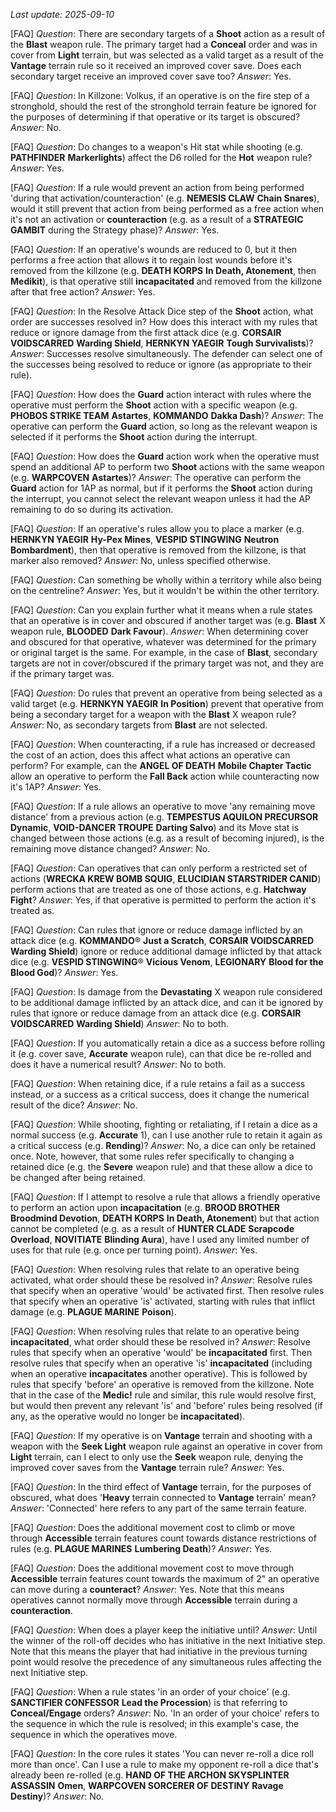 *Last update: 2025-09-10*

[FAQ]
*Question*: There are secondary targets of a **Shoot** action as a result of the **Blast** weapon rule. The primary target had a **Conceal** order and was in cover from **Light** terrain, but was selected as a valid target as a result of the **Vantage** terrain rule so it received an improved cover save. Does each secondary target receive an improved cover save too?
*Answer*: Yes.

[FAQ]
*Question*: In Killzone: Volkus, if an operative is on the fire step of a stronghold, should the rest of the stronghold terrain feature be ignored for the purposes of determining if that operative or its target is obscured?
*Answer*: No.

[FAQ]
*Question*: Do changes to a weapon's Hit stat while shooting (e.g. **PATHFINDER** **Markerlights**) affect the D6 rolled for the **Hot** weapon rule?
*Answer*: Yes.

[FAQ]
*Question*: If a rule would prevent an action from being performed 'during that activation/counteraction' (e.g. **NEMESIS CLAW** **Chain Snares**), would it still prevent that action from being performed as a free action when it's not an activation or **counteraction** (e.g. as a result of a **STRATEGIC GAMBIT** during the Strategy phase)?
*Answer*: Yes.

[FAQ]
*Question*: If an operative's wounds are reduced to 0, but it then performs a free action that allows it to regain lost wounds before it's removed from the killzone (e.g. **DEATH KORPS** **In Death, Atonement**, then **Medikit**), is that operative still **incapacitated** and removed from the killzone after that free action?
*Answer*: Yes.

[FAQ]
*Question*: In the Resolve Attack Dice step of the **Shoot** action, what order are successes resolved in? How does this interact with my rules that reduce or ignore damage from the first attack dice (e.g. **CORSAIR VOIDSCARRED** **Warding Shield**, **HERNKYN YAEGIR** **Tough Survivalists**)?
*Answer*: Successes resolve simultaneously. The defender can select one of the successes being resolved to reduce or ignore (as appropriate to their rule).

[FAQ]
*Question*: How does the **Guard** action interact with rules where the operative must perform the **Shoot** action with a specific weapon (e.g. **PHOBOS STRIKE TEAM** **Astartes**, **KOMMANDO** **Dakka Dash**)?
*Answer*: The operative can perform the **Guard** action, so long as the relevant weapon is selected if it performs the **Shoot** action during the interrupt.

[FAQ]
*Question*: How does the **Guard** action work when the operative must spend an additional AP to perform two **Shoot** actions with the same weapon (e.g. **WARPCOVEN** **Astartes**)?
*Answer*: The operative can perform the **Guard** action for 1AP as normal, but if it performs the **Shoot** action during the interrupt, you cannot select the relevant weapon unless it had the AP remaining to do so during its activation.

[FAQ]
*Question*: If an operative's rules allow you to place a marker (e.g. **HERNKYN YAEGIR** **Hy-Pex Mines**, **VESPID STINGWING** **Neutron Bombardment**), then that operative is removed from the killzone, is that marker also removed?
*Answer*: No, unless specified otherwise.

[FAQ]
*Question*: Can something be wholly within a territory while also being on the centreline?
*Answer*: Yes, but it wouldn't be within the other territory.

[FAQ]
*Question*: Can you explain further what it means when a rule states that an operative is in cover and obscured if another target was (e.g. **Blast** X weapon rule, **BLOODED** **Dark Favour**).
*Answer*: When determining cover and obscured for that operative, whatever was determined for the primary or original target is the same. For example, in the case of **Blast**, secondary targets are not in cover/obscured if the primary target was not, and they are if the primary target was.

[FAQ]
*Question*: Do rules that prevent an operative from being selected as a valid target (e.g. **HERNKYN YAEGIR** **In Position**) prevent that operative from being a secondary target for a weapon with the **Blast** X weapon rule?
*Answer*: No, as secondary targets from **Blast** are not selected.

[FAQ]
*Question*: When counteracting, if a rule has increased or decreased the cost of an action, does this affect what actions an operative can perform? For example, can the **ANGEL OF DEATH** **Mobile Chapter Tactic** allow an operative to perform the **Fall Back** action while counteracting now it's 1AP?
*Answer*: Yes.

[FAQ]
*Question*: If a rule allows an operative to move 'any remaining move distance' from a previous action (e.g. **TEMPESTUS AQUILON PRECURSOR** **Dynamic**, **VOID-DANCER TROUPE** **Darting Salvo**) and its Move stat is changed between those actions (e.g. as a result of becoming injured), is the remaining move distance changed?
*Answer*: No.

[FAQ]
*Question*: Can operatives that can only perform a restricted set of actions (**WRECKA KREW BOMB SQUIG**, **ELUCIDIAN STARSTRIDER CANID**) perform actions that are treated as one of those actions, e.g. **Hatchway Fight**?
*Answer*: Yes, if that operative is permitted to perform the action it's treated as.

[FAQ]
*Question*: Can rules that ignore or reduce damage inflicted by an attack dice (e.g. **KOMMANDO**® **Just a Scratch**, **CORSAIR VOIDSCARRED** **Warding Shield**) ignore or reduce additional damage inflicted by that attack dice (e.g. **VESPID STINGWING**® **Vicious Venom**, **LEGIONARY** **Blood for the Blood God**)?
*Answer*: Yes.

[FAQ]
*Question*: Is damage from the **Devastating** X weapon rule considered to be additional damage inflicted by an attack dice, and can it be ignored by rules that ignore or reduce damage from an attack dice (e.g. **CORSAIR VOIDSCARRED** **Warding Shield**)
*Answer*: No to both.

[FAQ]
*Question*: If you automatically retain a dice as a success before rolling it (e.g. cover save, **Accurate** weapon rule), can that dice be re-rolled and does it have a numerical result?
*Answer*: No to both.

[FAQ]
*Question*: When retaining dice, if a rule retains a fail as a success instead, or a success as a critical success, does it change the numerical result of the dice?
*Answer*: No.

[FAQ]
*Question*: While shooting, fighting or retaliating, if I retain a dice as a normal success (e.g. **Accurate** 1), can I use another rule to retain it again as a critical success (e.g. **Rending**)?
*Answer*: No, a dice can only be retained once. Note, however, that some rules refer specifically to changing a retained dice (e.g. the **Severe** weapon rule) and that these allow a dice to be changed after being retained.

[FAQ]
*Question*: If I attempt to resolve a rule that allows a friendly operative to perform an action upon **incapacitation** (e.g. **BROOD BROTHER** **Broodmind Devotion**, **DEATH KORPS** **In Death, Atonement**) but that action cannot be completed (e.g. as a result of **HUNTER CLADE** **Scrapcode Overload**, **NOVITIATE** **Blinding Aura**), have I used any limited number of uses for that rule (e.g. once per turning point).
*Answer*: Yes.

[FAQ]
*Question*: When resolving rules that relate to an operative being activated, what order should these be resolved in?
*Answer*: Resolve rules that specify when an operative 'would' be activated first. Then resolve rules that specify when an operative 'is' activated, starting with rules that inflict damage (e.g. **PLAGUE MARINE** **Poison**).

[FAQ]
*Question*: When resolving rules that relate to an operative being **incapacitated**, what order should these be resolved in?
*Answer*: Resolve rules that specify when an operative 'would' be **incapacitated** first. Then resolve rules that specify when an operative 'is' **incapacitated** (including when an operative **incapacitates** another operative). This is followed by rules that specify 'before' an operative is removed from the killzone. Note that in the case of the **Medic!** rule and similar, this rule would resolve first, but would then prevent any relevant 'is' and 'before' rules being resolved (if any, as the operative would no longer be **incapacitated**).

[FAQ]
*Question*: If my operative is on **Vantage** terrain and shooting with a weapon with the **Seek Light** weapon rule against an operative in cover from **Light** terrain, can I elect to only use the **Seek** weapon rule, denying the improved cover saves from the **Vantage** terrain rule?
*Answer*: Yes.

[FAQ]
*Question*: In the third effect of **Vantage** terrain, for the purposes of obscured, what does '**Heavy** terrain connected to **Vantage** terrain' mean?
*Answer*: 'Connected' here refers to any part of the same terrain feature.

[FAQ]
*Question*: Does the additional movement cost to climb or move through **Accessible** terrain features count towards distance restrictions of rules (e.g. **PLAGUE MARINES** **Lumbering Death**)?
*Answer*: Yes.

[FAQ]
*Question*: Does the additional movement cost to move through **Accessible** terrain features count towards the maximum of 2" an operative can move during a **counteract**?
*Answer*: Yes. Note that this means operatives cannot normally move through **Accessible** terrain during a **counteraction**.

[FAQ]
*Question*: When does a player keep the initiative until?
*Answer*: Until the winner of the roll-off decides who has initiative in the next Initiative step. Note that this means the player that had initiative in the previous turning point would resolve the precedence of any simultaneous rules affecting the next Initiative step.

[FAQ]
*Question*: When a rule states 'in an order of your choice' (e.g. **SANCTIFIER CONFESSOR** **Lead the Procession**) is that referring to **Conceal/Engage** orders?
*Answer*: No. 'In an order of your choice' refers to the sequence in which the rule is resolved; in this example's case, the sequence in which the operatives move.

[FAQ]
*Question*: In the core rules it states 'You can never re-roll a dice roll more than once'. Can I use a rule to make my opponent re-roll a dice that's already been re-rolled (e.g. **HAND OF THE ARCHON SKYSPLINTER ASSASSIN** **Omen**, **WARPCOVEN SORCERER OF DESTINY** **Ravage Destiny**)?
*Answer*: No.